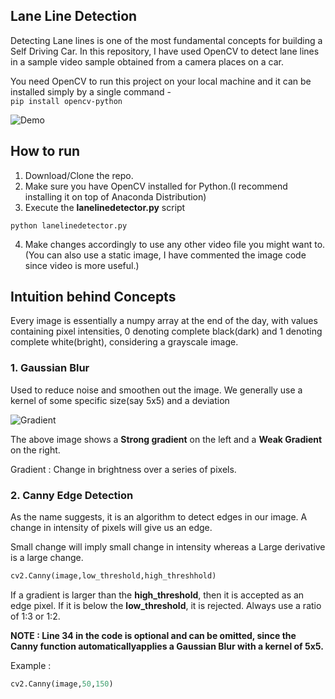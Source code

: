 ## Lane Line Detection
Detecting Lane lines is one of the most fundamental concepts for building a Self Driving Car. In this repository, I have used OpenCV to detect lane lines in a sample video sample obtained from a camera places on a car.

You need OpenCV to run this project on your local machine and it can be installed simply by a single command - <br>
```pip install opencv-python```

![Demo](https://i.ibb.co/1bQcV0Y/Working.gif)

## How to run
1. Download/Clone the repo.
2. Make sure you have OpenCV installed for Python.(I recommend installing it on top of Anaconda Distribution)
3. Execute the **lanelinedetector.py** script
```
python lanelinedetector.py
```
4. Make changes accordingly to use any other video file you might want to.(You can also use a static image, I have commented the image code since video is more useful.)

## Intuition behind Concepts

Every image is essentially a numpy array at the end of the day, with values containing pixel intensities, 0 denoting complete black(dark) and 1 denoting complete white(bright), considering a grayscale image.

### 1. Gaussian Blur
Used to reduce noise and smoothen out the image. We generally use a kernel of some specific size(say 5x5) and a deviation

![Gradient](https://i.ibb.co/zNNtJYp/Gradient.png)

The above image shows a **Strong gradient** on the left and a **Weak Gradient** on the right.

Gradient : Change in brightness over a series of pixels.
### 2. Canny Edge Detection
As the name suggests, it is an algorithm to detect edges in our image.
A change in intensity of pixels will give us an edge.

Small change will imply small change in intensity whereas a Large derivative is a large change. 

```python
cv2.Canny(image,low_threshold,high_threshhold)
```

If a gradient is larger than the **high_threshold**, then it is accepted as an edge pixel. If it is below the **low_threshold**, it is rejected. Always use a ratio of 1:3 or 1:2.

**NOTE : Line 34 in the code is optional and can be omitted, since the Canny function automaticallyapplies a Gaussian Blur with a kernel of 5x5.**

Example : 
```python
cv2.Canny(image,50,150)
```

